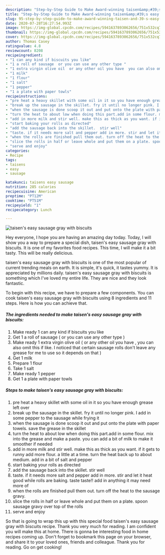 ```yaml
---
description: "Step-by-Step Guide to Make Award-winning taisen&amp;#39;s easy sausage gray with biscuits"
title: "Step-by-Step Guide to Make Award-winning taisen&amp;#39;s easy sausage gray with biscuits"
slug: 95-step-by-step-guide-to-make-award-winning-taisen-and-39-s-easy-sausage-gray-with-biscuits
date: 2020-07-28T16:27:54.993Z
image: https://img-global.cpcdn.com/recipes/5941637893062656/751x532cq70/taisens-easy-sausage-gray-with-biscuits-recipe-main-photo.jpg
thumbnail: https://img-global.cpcdn.com/recipes/5941637893062656/751x532cq70/taisens-easy-sausage-gray-with-biscuits-recipe-main-photo.jpg
cover: https://img-global.cpcdn.com/recipes/5941637893062656/751x532cq70/taisens-easy-sausage-gray-with-biscuits-recipe-main-photo.jpg
author: Thomas Casey
ratingvalue: 4.8
reviewcount: 8208
recipeingredient:
- "1 can any kind if biscuits you like"
- "1 a roll of sausage  or you can use any other type "
- "1 extra virgin olive oil  or any other oil you have  you can also omit this if like I noticed that certain sausage rolls dont leave any grease for me to use so it depends on that "
- "1 milk"
- "1 flour"
- "1 salt"
- "1 pepper"
- "1 a plate with paper towls"
recipeinstructions:
- "pre heat a heavy skillet with some oil in it so you have enough grease left over"
- "break up the sausage in the skillet. fry it until no longer pink. I add in some pepper to the sausage while frying it"
- "when the sausage is done scoop it out and put onto the plate with paper towels. save the grease in the skillet"
- "turn the heat to about low when doing this part.add in some flour. mix into the grease and make a paste. you can add a bit of milk to make it smoother if needed"
- "add in more milk and stir well. make this as thick as you want. if it gets to runny add more flour. a little at a time. turn the heat back up to about medium. add in a bit of salt and pepper"
- "start baking your rolls as directed"
- "add the sausage back into the skillet.  stir well"
- "taste. if it needs more salt and pepper add in more. stir and let it heat good while rolls are baking. taste taste!! add in anything it may need more of"
- "when the rolls are finished pull them out. turn off the heat to the sausage gravy."
- "slice the rolls in half or leave whole and put them on a plate. spoon sausage gravy over top of the rolls"
- "serve and enjoy"
categories:
- Recipe
tags:
- taisens
- easy
- sausage

katakunci: taisens easy sausage 
nutrition: 285 calories
recipecuisine: American
preptime: "PT12M"
cooktime: "PT51M"
recipeyield: "1"
recipecategory: Lunch

---
```



![taisen&#39;s easy sausage gray with biscuits](https://img-global.cpcdn.com/recipes/5941637893062656/751x532cq70/taisens-easy-sausage-gray-with-biscuits-recipe-main-photo.jpg)

Hey everyone, I hope you are having an amazing day today. Today, I will show you a way to prepare a special dish, taisen&#39;s easy sausage gray with biscuits. It is one of my favorites food recipes. This time, I will make it a bit tasty. This will be really delicious.

taisen&#39;s easy sausage gray with biscuits is one of the most popular of current trending meals on earth. It is simple, it's quick, it tastes yummy. It is appreciated by millions daily. taisen&#39;s easy sausage gray with biscuits is something which I've loved my entire life. They are nice and they look fantastic.




To begin with this recipe, we have to prepare a few components. You can cook taisen&#39;s easy sausage gray with biscuits using 8 ingredients and 11 steps. Here is how you can achieve that.

<!--inarticleads1-->

##### The ingredients needed to make taisen&#39;s easy sausage gray with biscuits:

1. Make ready 1 can any kind if biscuits you like
1. Get 1 a roll of sausage ( or you can use any other type )
1. Make ready 1 extra virgin olive oil ( or any other oil you have , you can also omit this if like. I noticed that certain sausage rolls don&#39;t leave any grease for me to use so it depends on that )
1. Get 1 milk
1. Prepare 1 flour
1. Take 1 salt
1. Make ready 1 pepper
1. Get 1 a plate with paper towls




<!--inarticleads2-->

##### Steps to make taisen&#39;s easy sausage gray with biscuits:

1. pre heat a heavy skillet with some oil in it so you have enough grease left over
1. break up the sausage in the skillet. fry it until no longer pink. I add in some pepper to the sausage while frying it
1. when the sausage is done scoop it out and put onto the plate with paper towels. save the grease in the skillet
1. turn the heat to about low when doing this part.add in some flour. mix into the grease and make a paste. you can add a bit of milk to make it smoother if needed
1. add in more milk and stir well. make this as thick as you want. if it gets to runny add more flour. a little at a time. turn the heat back up to about medium. add in a bit of salt and pepper
1. start baking your rolls as directed
1. add the sausage back into the skillet.  stir well
1. taste. if it needs more salt and pepper add in more. stir and let it heat good while rolls are baking. taste taste!! add in anything it may need more of
1. when the rolls are finished pull them out. turn off the heat to the sausage gravy.
1. slice the rolls in half or leave whole and put them on a plate. spoon sausage gravy over top of the rolls
1. serve and enjoy




So that is going to wrap this up with this special food taisen&#39;s easy sausage gray with biscuits recipe. Thank you very much for reading. I am confident you will make this at home. There is gonna be interesting food in home recipes coming up. Don't forget to bookmark this page on your browser, and share it to your loved ones, friends and colleague. Thank you for reading. Go on get cooking!

